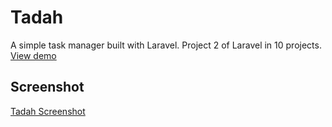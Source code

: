 # Tadah
A simple task manager built with Laravel. Project 2 of Laravel in 10 projects. [View demo](http://www.tadah.herokuapp.com)

## Screenshot
[Tadah Screenshot](https://drive.google.com/file/d/1HyCszuzdEBJRo6wFerfSFGwCa6mv3Bne/preview)